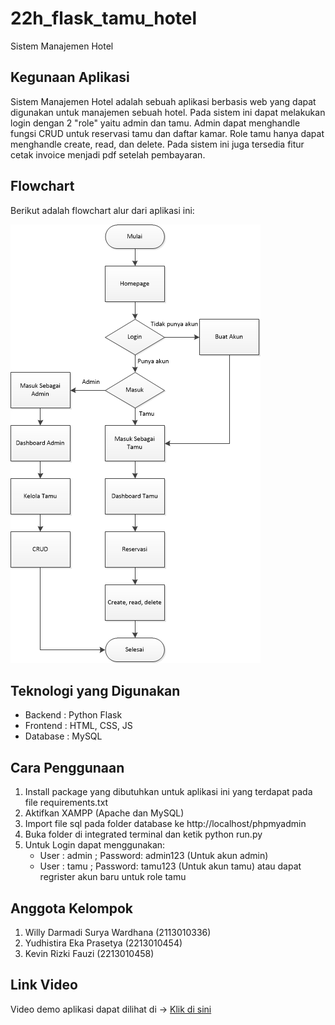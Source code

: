 ﻿# 22h_flask_tamu_hotel
Sistem Manajemen Hotel

## Kegunaan Aplikasi
Sistem Manajemen Hotel adalah sebuah aplikasi berbasis web yang dapat digunakan untuk manajemen sebuah hotel. Pada sistem ini dapat melakukan login dengan 2 "role" yaitu admin dan tamu. Admin dapat menghandle fungsi CRUD untuk reservasi tamu dan daftar kamar. Role tamu hanya dapat menghandle create, read, dan delete. Pada sistem ini juga tersedia fitur cetak invoice menjadi pdf setelah pembayaran.

## Flowchart
Berikut adalah flowchart alur dari aplikasi ini:

![Flowchart](https://github.com/kampusriset/22h_flask_tamu_hotel/blob/main/Flowchart.png)

## Teknologi yang Digunakan
- Backend   : Python Flask
- Frontend  : HTML, CSS, JS
- Database  : MySQL

## Cara Penggunaan
1. Install package yang dibutuhkan untuk aplikasi ini yang terdapat pada file requirements.txt
2. Aktifkan XAMPP (Apache dan MySQL)
3. Import file sql pada folder database ke http://localhost/phpmyadmin
4. Buka folder di integrated terminal dan ketik python run.py
5. Untuk Login dapat menggunakan:
    - User : admin ; Password: admin123 (Untuk akun admin)
    - User : tamu ; Password: tamu123 (Untuk akun tamu) atau dapat regrister akun baru untuk role tamu

## Anggota Kelompok
1. Willy Darmadi Surya Wardhana (2113010336)
2. Yudhistira Eka Prasetya      (2213010454)
3. Kevin Rizki Fauzi            (2213010458)

## Link Video
Video demo aplikasi dapat dilihat di -> [Klik di sini](https://youtu.be/p0hETh8iQug)